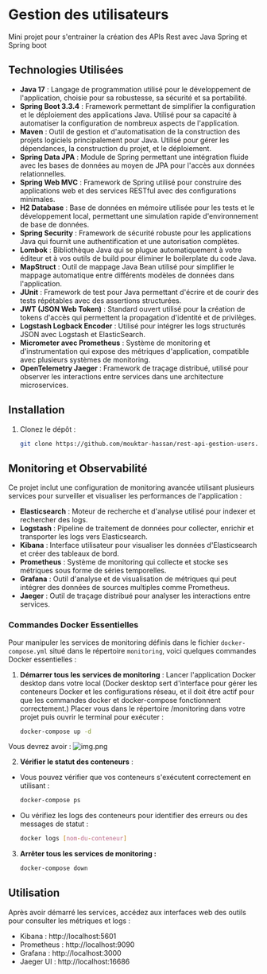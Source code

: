 # Gestion des utilisateurs

Mini projet pour s'entrainer la création des APIs Rest avec Java Spring et Spring boot

## Technologies Utilisées

- **Java 17** : Langage de programmation utilisé pour le développement de l'application, choisie pour sa robustesse, sa sécurité et sa portabilité.
- **Spring Boot 3.3.4** : Framework permettant de simplifier la configuration et le déploiement des applications Java. Utilisé pour sa capacité à automatiser la configuration de nombreux aspects de l'application.
- **Maven** : Outil de gestion et d'automatisation de la construction des projets logiciels principalement pour Java. Utilisé pour gérer les dépendances, la construction du projet, et le déploiement.
- **Spring Data JPA** : Module de Spring permettant une intégration fluide avec les bases de données au moyen de JPA pour l'accès aux données relationnelles.
- **Spring Web MVC** : Framework de Spring utilisé pour construire des applications web et des services RESTful avec des configurations minimales.
- **H2 Database** : Base de données en mémoire utilisée pour les tests et le développement local, permettant une simulation rapide d'environnement de base de données.
- **Spring Security** : Framework de sécurité robuste pour les applications Java qui fournit une authentification et une autorisation complètes.
- **Lombok** : Bibliothèque Java qui se plugue automatiquement à votre éditeur et à vos outils de build pour éliminer le boilerplate du code Java.
- **MapStruct** : Outil de mappage Java Bean utilisé pour simplifier le mappage automatique entre différents modèles de données dans l'application.
- **JUnit** : Framework de test pour Java permettant d'écrire et de courir des tests répétables avec des assertions structurées.
- **JWT (JSON Web Token)** : Standard ouvert utilisé pour la création de tokens d'accès qui permettent la propagation d'identité et de privilèges.
- **Logstash Logback Encoder** : Utilisé pour intégrer les logs structurés JSON avec Logstash et ElasticSearch.
- **Micrometer avec Prometheus** : Système de monitoring et d'instrumentation qui expose des métriques d'application, compatible avec plusieurs systèmes de monitoring.
- **OpenTelemetry Jaeger** : Framework de traçage distribué, utilisé pour observer les interactions entre services dans une architecture microservices.


## Installation

1. Clonez le dépôt :
   ```bash
   git clone https://github.com/mouktar-hassan/rest-api-gestion-users.git

## Monitoring et Observabilité

Ce projet inclut une configuration de monitoring avancée utilisant plusieurs services pour surveiller et visualiser les performances de l'application :

- **Elasticsearch** : Moteur de recherche et d'analyse utilisé pour indexer et rechercher des logs.
- **Logstash** : Pipeline de traitement de données pour collecter, enrichir et transporter les logs vers Elasticsearch.
- **Kibana** : Interface utilisateur pour visualiser les données d'Elasticsearch et créer des tableaux de bord.
- **Prometheus** : Système de monitoring qui collecte et stocke ses métriques sous forme de séries temporelles.
- **Grafana** : Outil d'analyse et de visualisation de métriques qui peut intégrer des données de sources multiples comme Prometheus.
- **Jaeger** : Outil de traçage distribué pour analyser les interactions entre services.

### Commandes Docker Essentielles

Pour manipuler les services de monitoring définis dans le fichier `docker-compose.yml` situé dans le répertoire `monitoring`, voici quelques commandes Docker essentielles :

1. **Démarrer tous les services de monitoring** :
Lancer l'application Docker desktop dans votre local (Docker desktop sert d'interface pour gérer les conteneurs Docker et les configurations réseau, et il doit être actif pour que les commandes docker et docker-compose fonctionnent correctement.)
Placer vous dans le répertoire /monitoring dans votre projet puis ouvrir le terminal pour exécuter :
   ```bash
   docker-compose up -d
Vous devrez avoir :
![img.png](img.png)

2. **Vérifier le statut des conteneurs** :

* Vous pouvez vérifier que vos conteneurs s'exécutent correctement en utilisant :
   ```bash
   docker-compose ps
* Ou vérifiez les logs des conteneurs pour identifier des erreurs ou des messages de statut :
   ```bash
  docker logs [nom-du-conteneur]
  
3. **Arrêter tous les services de monitoring :**

   ```bash
   docker-compose down
   

## Utilisation

Après avoir démarré les services, accédez aux interfaces web des outils pour consulter les métriques et logs :

* Kibana : http://localhost:5601
* Prometheus : http://localhost:9090
* Grafana : http://localhost:3000
* Jaeger UI : http://localhost:16686

